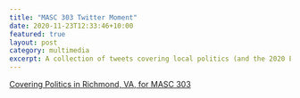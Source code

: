 ```yaml
---
title: "MASC 303 Twitter Moment"
date: 2020-11-23T12:33:46+10:00
featured: true
layout: post
category: multimedia
excerpt: A collection of tweets covering local politics (and the 2020 Election) for my Reporting for Print and Web class at VCU. #303MIR
---
```


<a class="twitter-moment" href="https://twitter.com/i/moments/1330910649099169793?ref_src=twsrc%5Etfw">Covering Politics in Richmond, VA, for MASC 303</a> <script async src="https://platform.twitter.com/widgets.js" charset="utf-8"></script> 